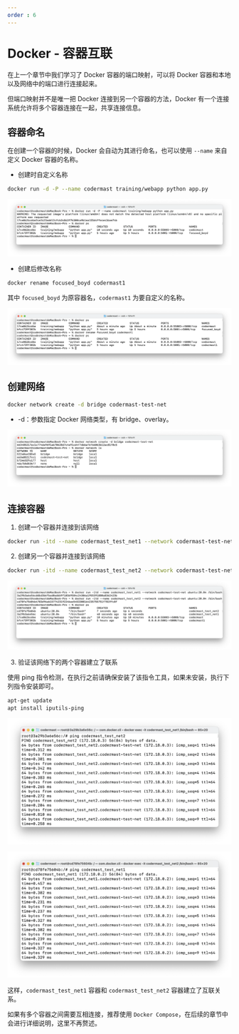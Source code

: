 ```yaml
---
order : 6
---
```

# Docker - 容器互联

在上一个章节中我们学习了 Docker 容器的端口映射，可以将 Docker 容器和本地以及网络中的端口进行连接起来。

但端口映射并不是唯一把 Docker 连接到另一个容器的方法，Docker 有一个连接系统允许将多个容器连接在一起，共享连接信息。


## 容器命名

在创建一个容器的时候，Docker 会自动为其进行命名，也可以使用 `--name` 来自定义 Docker 容器的名称。

- 创建时自定义名称

```sh
docker run -d -P --name codermast training/webapp python app.py
```

![](./assets/docker-container-connection/2024-01-18-23-56-11.png)

- 创建后修改名称

```sh
docker rename focused_boyd codermast1
```

其中 `focused_boyd` 为原容器名，`codermast1` 为要自定义的名称。

![](./assets/docker-container-connection/2024-01-18-23-57-39.png)

## 创建网络

```sh
docker network create -d bridge codermast-test-net
```

- -d：参数指定 Docker 网络类型，有 bridge、overlay。

![](./assets/docker-container-connection/2024-01-19-00-01-10.png)

## 连接容器

1. 创建一个容器并连接到该网络

```sh
docker run -itd --name codermast_test_net1 --network codermast-test-net ubuntu:20.04 /bin/bash
```

2. 创建另一个容器并连接到该网络

```sh
docker run -itd --name codermast_test_net2 --network codermast-test-net ubuntu:20.04 /bin/bash
```

![](./assets/docker-container-connection/2024-01-19-00-06-45.png)

3. 验证该网络下的两个容器建立了联系

使用 ping 指令检测，在执行之前请确保安装了该指令工具，如果未安装，执行下列指令安装即可。

```sh
apt-get update
apt install iputils-ping
```

![](./assets/docker-container-connection/2024-01-19-00-15-23.png)

![](./assets/docker-container-connection/2024-01-19-00-15-28.png)

这样，`codermast_test_net1` 容器和 `codermast_test_net2` 容器建立了互联关系。

如果有多个容器之间需要互相连接，推荐使用 `Docker Compose`，在后续的章节中会进行详细说明，这里不再赘述。

